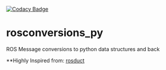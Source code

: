 [![Codacy Badge](https://api.codacy.com/project/badge/Grade/d0a18bbcbc964af0871f55608a3b5b20)](https://www.codacy.com?utm_source=github.com&amp;utm_medium=referral&amp;utm_content=robotics-4-all/amqp-common-python&amp;utm_campaign=Badge_Grade)

# rosconversions_py
ROS Message conversions to python data structures and back

**Highly Inspired from: [rosduct](https://github.com/uts-magic-lab/rosduct)
